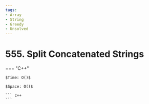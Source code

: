 ```yaml
---
tags:
- Array
- String
- Greedy
- Unsolved
---
```



# 555. Split Concatenated Strings

=== "C++"

    $Time: O()$

    $Space: O()$

    ``` c++
    ```